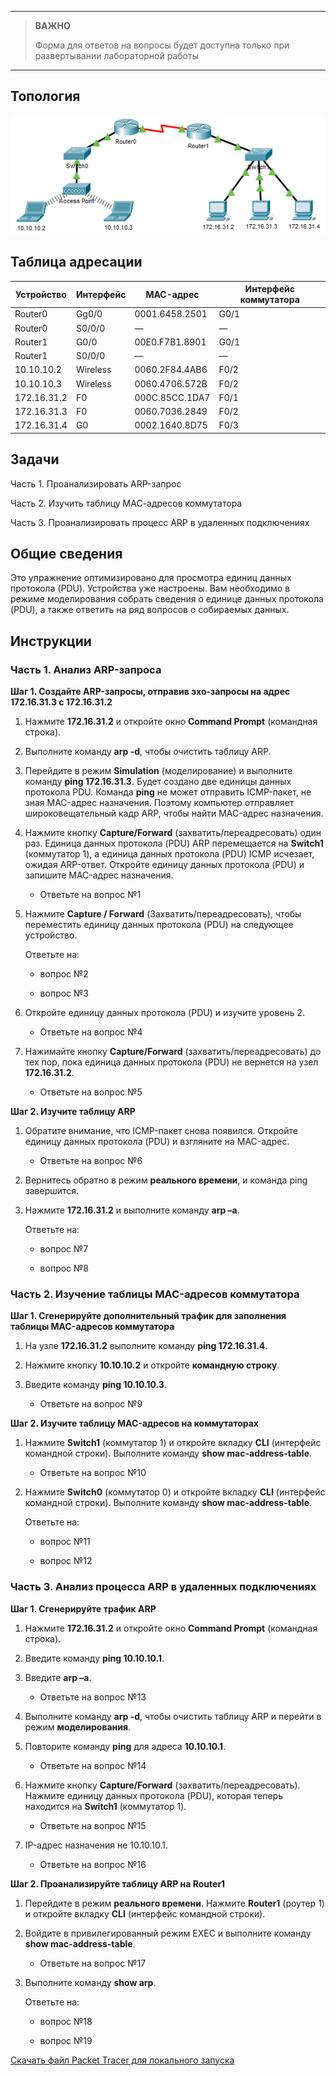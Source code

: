 
---

> **ВАЖНО**
> 
> Форма для ответов на вопросы будет доступна только при развертывании лабораторной работы 

---

## Топология

![](./assets/topology.png)

## Таблица адресации

| Устройство  | Интерфейс | MAC-адрес      | Интерфейс коммутатора |
|-------------|-----------|----------------|-----------------------|
| Router0     | Gg0/0     | 0001.6458.2501 | G0/1                  |
| Router0     | S0/0/0    | —              | —                     |
| Router1     | G0/0      | 00E0.F7B1.8901 | G0/1                  |
| Router1     | S0/0/0    | —              | —                     |
| 10.10.10.2  | Wireless  | 0060.2F84.4AB6 | F0/2                  |
| 10.10.10.3  | Wireless  | 0060.4706.572B | F0/2                  |
| 172.16.31.2 | F0        | 000C.85CC.1DA7 | F0/1                  |
| 172.16.31.3 | F0        | 0060.7036.2849 | F0/2                  |
| 172.16.31.4 | G0        | 0002.1640.8D75 | F0/3                  |

## Задачи

Часть 1. Проанализировать ARP-запрос

Часть 2. Изучить таблицу МАС-адресов коммутатора

Часть 3. Проанализировать процесс ARP в удаленных подключениях

## Общие сведения

Это упражнение оптимизировано для просмотра единиц данных протокола (PDU). Устройства уже настроены. Вам необходимо в режиме моделирования собрать сведения о единице данных протокола (PDU), а также ответить на ряд вопросов о собираемых данных.

## Инструкции

### Часть 1. Анализ ARP-запроса

**Шаг 1. Создайте ARP-запросы, отправив эхо-запросы на адрес 172.16.31.3 с 172.16.31.2**

1.  Нажмите **172.16.31.2** и откройте окно **Command Prompt** (командная строка).

2.  Выполните команду **arp -d**, чтобы очистить таблицу ARP.

3.  Перейдите в режим **Simulation** (моделирование) и выполните команду **ping 172.16.31.3**. Будет создано две единицы данных протокола PDU. Команда **ping** не может отправить ICMP-пакет, не зная MAC-адрес назначения. Поэтому компьютер отправляет широковещательный кадр ARP, чтобы найти MAC-адрес назначения.

4.  Нажмите кнопку **Capture/Forward** (захватить/переадресовать) один раз. Единица данных протокола (PDU) ARP перемещается на **Switch1** (коммутатор 1), а единица данных протокола (PDU) ICMP исчезает, ожидая ARP-ответ. Откройте единицу данных протокола (PDU) и запишите MAC-адрес назначения.

    - Ответьте на вопрос №1

5.  Нажмите **Capture / Forward** (Захватить/переадресовать), чтобы переместить единицу данных протокола (PDU) на следующее устройство.

    Ответьте на:

    - вопрос №2

    - вопрос №3

6.  Откройте единицу данных протокола (PDU) и изучите уровень 2.

    - Ответьте на вопрос №4

7.  Нажимайте кнопку **Capture/Forward** (захватить/переадресовать) до тех пор, пока единица данных протокола (PDU) не вернется на узел **172.16.31.2**.

    - Ответьте на вопрос №5

**Шаг 2. Изучите таблицу ARP**

1.  Обратите внимание, что ICMP-пакет снова появился. Откройте единицу данных протокола (PDU) и взгляните на MAC-адрес.

    - Ответьте на вопрос №6

2.  Вернитесь обратно в режим **реального времени**, и команда ping завершится.

3.  Нажмите **172.16.31.2** и выполните команду **arp –a**.

    Ответьте на:

    - вопрос №7

    - вопрос №8

### Часть 2. Изучение таблицы MAC-адресов коммутатора

**Шаг 1. Сгенерируйте дополнительный трафик для заполнения таблицы MAC-адресов коммутатора**

1.  На узле **172.16.31.2** выполните команду **ping 172.16.31.4**.

2.  Нажмите кнопку **10.10.10.2** и откройте **командную строку**.

3.  Введите команду **ping 10.10.10.3**.

    - Ответьте на вопрос №9

**Шаг 2. Изучите таблицу MAC-адресов на коммутаторах**

1.  Нажмите **Switch1** (коммутатор 1) и откройте вкладку **CLI** (интерфейс командной строки). Выполните команду **show mac-address-table**.

    - Ответьте на вопрос №10

2.  Нажмите **Switch0** (коммутатор 0) и откройте вкладку **CLI** (интерфейс командной строки). Выполните команду **show mac-address-table**.

    Ответьте на:

    - вопрос №11

    - вопрос №12

### Часть 3. Анализ процесса ARP в удаленных подключениях

**Шаг 1. Сгенерируйте трафик ARP**

1.  Нажмите **172.16.31.2** и откройте окно **Command Prompt** (командная строка).

2.  Введите команду **ping 10.10.10.1**.

3.  Введите **arp –a**.

    - Ответьте на вопрос №13

4.  Выполните команду **arp -d**, чтобы очистить таблицу ARP и перейти в режим **моделирования**.

5.  Повторите команду **ping** для адреса **10.10.10.1**.

    - Ответьте на вопрос №14

6.  Нажмите кнопку **Capture/Forward** (захватить/переадресовать). Нажмите единицу данных протокола (PDU), которая теперь находится на **Switch1** (коммутатор 1).

    - Ответьте на вопрос №15

7. IP-адрес назначения не 10.10.10.1.

    - Ответьте на вопрос №16

**Шаг 2. Проанализируйте таблицу ARP на Router1**

1.  Перейдите в режим **реального времени**. Нажмите **Router1** (роутер 1) и откройте вкладку **CLI** (интерфейс командной строки).

2.  Войдите в привилегированный режим EXEC и выполните команду **show mac-address-table**.

    - Ответьте на вопрос №17

3.  Выполните команду **show arp**.

    Ответьте на:

    - вопрос №18

    - вопрос №19

[Скачать файл Packet Tracer для локального запуска](./assets/9.2.9-lab.pka)
